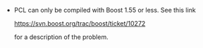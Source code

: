 * PCL can only be compiled with Boost 1.55 or less. See this link

  https://svn.boost.org/trac/boost/ticket/10272
  
  for a description of the problem.
